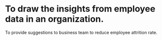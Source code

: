 # To draw the insights from employee data in an organization.
To provide suggestions to business team to reduce employee attrition rate.
